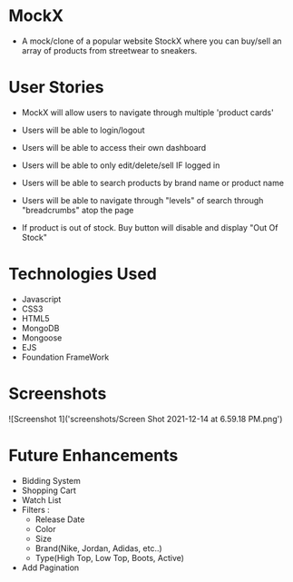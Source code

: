 # MockX
- A mock/clone of a popular website StockX where you can buy/sell an array of products from streetwear to sneakers.

# User Stories

- MockX will allow users to navigate through multiple 'product cards'

- Users will be able to login/logout

- Users will be able to access their own dashboard

- Users will be able to only edit/delete/sell IF logged in
 
- Users will be able to search products by brand name or product name

- Users will be able to navigate through "levels" of search through "breadcrumbs" atop the page

- If product is out of stock. Buy button will disable and display "Out Of Stock"

# Technologies Used
- Javascript
- CSS3
- HTML5
- MongoDB
- Mongoose
- EJS
- Foundation FrameWork

# Screenshots
![Screenshot 1]('screenshots/Screen Shot 2021-12-14 at 6.59.18 PM.png')

# Future Enhancements 
- Bidding System
- Shopping Cart
- Watch List
- Filters :
    - Release Date
    - Color
    - Size
    - Brand(Nike, Jordan, Adidas, etc..)
    - Type(High Top, Low Top, Boots, Active)
- Add Pagination